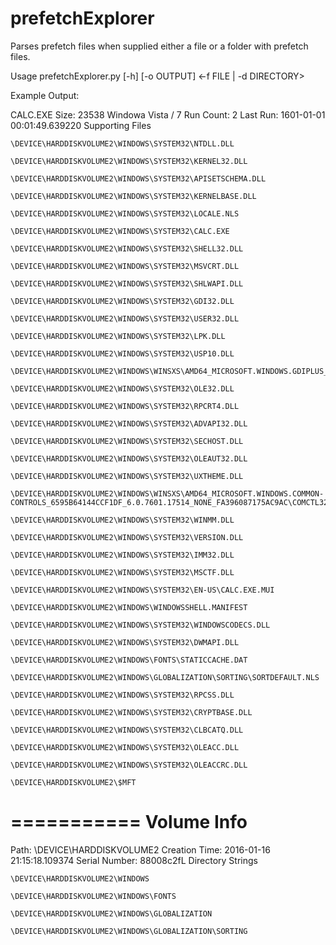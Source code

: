 # prefetchExplorer
Parses prefetch files when supplied either a file or a folder with prefetch files.

Usage
prefetchExplorer.py [-h] [-o OUTPUT] <-f FILE | -d DIRECTORY>  

Example Output: 

CALC.EXE
Size: 23538
Windowa Vista / 7
Run Count: 2
Last Run: 1601-01-01 00:01:49.639220
Supporting Files

	\DEVICE\HARDDISKVOLUME2\WINDOWS\SYSTEM32\NTDLL.DLL

	\DEVICE\HARDDISKVOLUME2\WINDOWS\SYSTEM32\KERNEL32.DLL

	\DEVICE\HARDDISKVOLUME2\WINDOWS\SYSTEM32\APISETSCHEMA.DLL

	\DEVICE\HARDDISKVOLUME2\WINDOWS\SYSTEM32\KERNELBASE.DLL

	\DEVICE\HARDDISKVOLUME2\WINDOWS\SYSTEM32\LOCALE.NLS

	\DEVICE\HARDDISKVOLUME2\WINDOWS\SYSTEM32\CALC.EXE

	\DEVICE\HARDDISKVOLUME2\WINDOWS\SYSTEM32\SHELL32.DLL

	\DEVICE\HARDDISKVOLUME2\WINDOWS\SYSTEM32\MSVCRT.DLL

	\DEVICE\HARDDISKVOLUME2\WINDOWS\SYSTEM32\SHLWAPI.DLL

	\DEVICE\HARDDISKVOLUME2\WINDOWS\SYSTEM32\GDI32.DLL

	\DEVICE\HARDDISKVOLUME2\WINDOWS\SYSTEM32\USER32.DLL

	\DEVICE\HARDDISKVOLUME2\WINDOWS\SYSTEM32\LPK.DLL

	\DEVICE\HARDDISKVOLUME2\WINDOWS\SYSTEM32\USP10.DLL

	\DEVICE\HARDDISKVOLUME2\WINDOWS\WINSXS\AMD64_MICROSOFT.WINDOWS.GDIPLUS_6595B64144CCF1DF_1.1.7601.17514_NONE_2B24536C71ED437A\GDIPLUS.DLL

	\DEVICE\HARDDISKVOLUME2\WINDOWS\SYSTEM32\OLE32.DLL

	\DEVICE\HARDDISKVOLUME2\WINDOWS\SYSTEM32\RPCRT4.DLL

	\DEVICE\HARDDISKVOLUME2\WINDOWS\SYSTEM32\ADVAPI32.DLL

	\DEVICE\HARDDISKVOLUME2\WINDOWS\SYSTEM32\SECHOST.DLL

	\DEVICE\HARDDISKVOLUME2\WINDOWS\SYSTEM32\OLEAUT32.DLL

	\DEVICE\HARDDISKVOLUME2\WINDOWS\SYSTEM32\UXTHEME.DLL

	\DEVICE\HARDDISKVOLUME2\WINDOWS\WINSXS\AMD64_MICROSOFT.WINDOWS.COMMON-CONTROLS_6595B64144CCF1DF_6.0.7601.17514_NONE_FA396087175AC9AC\COMCTL32.DLL

	\DEVICE\HARDDISKVOLUME2\WINDOWS\SYSTEM32\WINMM.DLL

	\DEVICE\HARDDISKVOLUME2\WINDOWS\SYSTEM32\VERSION.DLL

	\DEVICE\HARDDISKVOLUME2\WINDOWS\SYSTEM32\IMM32.DLL

	\DEVICE\HARDDISKVOLUME2\WINDOWS\SYSTEM32\MSCTF.DLL

	\DEVICE\HARDDISKVOLUME2\WINDOWS\SYSTEM32\EN-US\CALC.EXE.MUI

	\DEVICE\HARDDISKVOLUME2\WINDOWS\WINDOWSSHELL.MANIFEST

	\DEVICE\HARDDISKVOLUME2\WINDOWS\SYSTEM32\WINDOWSCODECS.DLL

	\DEVICE\HARDDISKVOLUME2\WINDOWS\SYSTEM32\DWMAPI.DLL

	\DEVICE\HARDDISKVOLUME2\WINDOWS\FONTS\STATICCACHE.DAT

	\DEVICE\HARDDISKVOLUME2\WINDOWS\GLOBALIZATION\SORTING\SORTDEFAULT.NLS

	\DEVICE\HARDDISKVOLUME2\WINDOWS\SYSTEM32\RPCSS.DLL

	\DEVICE\HARDDISKVOLUME2\WINDOWS\SYSTEM32\CRYPTBASE.DLL

	\DEVICE\HARDDISKVOLUME2\WINDOWS\SYSTEM32\CLBCATQ.DLL

	\DEVICE\HARDDISKVOLUME2\WINDOWS\SYSTEM32\OLEACC.DLL

	\DEVICE\HARDDISKVOLUME2\WINDOWS\SYSTEM32\OLEACCRC.DLL

	\DEVICE\HARDDISKVOLUME2\$MFT

	


===========
Volume Info
===========
Path: \DEVICE\HARDDISKVOLUME2
Creation Time: 2016-01-16 21:15:18.109374
Serial Number: 88008c2fL
Directory Strings

	\DEVICE\HARDDISKVOLUME2\WINDOWS
	
	\DEVICE\HARDDISKVOLUME2\WINDOWS\FONTS
	
	\DEVICE\HARDDISKVOLUME2\WINDOWS\GLOBALIZATION
	
	\DEVICE\HARDDISKVOLUME2\WINDOWS\GLOBALIZATION\SORTING
